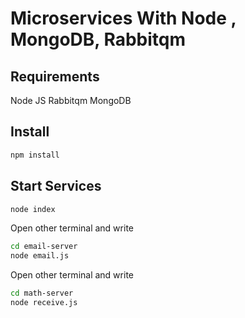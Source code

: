 # Microservices With Node , MongoDB, Rabbitqm

## Requirements

Node JS
Rabbitqm
MongoDB

## Install  

```bash
npm install
```
## Start Services

```bash
node index
```
Open other terminal and write

```bash
cd email-server
node email.js
```
Open other terminal and write
```bash
cd math-server
node receive.js
```
